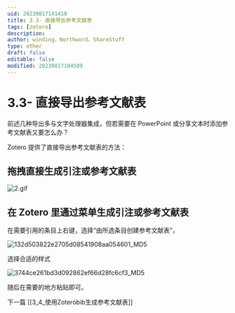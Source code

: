```yaml
---
uid: 20230817141418
title: 3.3- 直接导出参考文献表
tags: [zotero]
description: 
author: winding，Northword，ShareStuff
type: other
draft: false
editable: false
modified: 20230817184509
---
```


# 3.3- 直接导出参考文献表

前述几种导出多与文字处理器集成，但若需要在 PowerPoint 或分享文本时添加参考文献表又要怎么办？

Zotero 提供了直接导出参考文献表的方法：

## 拖拽直接生成引注或参考文献表

![2.gif](https://cdn.nlark.com/yuque/0/2022/gif/2804696/1667113643722-a24af191-d004-4013-bd75-8cf016ddf31f.gif#averageHue=%23f2f0ef&clientId=ue87baa3f-2965-4&from=drop&id=u616f41ee&originHeight=852&originWidth=2880&originalType=binary&ratio=1&rotation=0&showTitle=false&size=1091323&status=done&style=shadow&taskId=uebf3a99d-f380-4693-833a-e8d3997963f&title=)

## 在 Zotero 里通过菜单生成引注或参考文献表

在需要引用的条目上右键，选择“由所选条目创建参考文献表”，

![132d503822e2705d08541908aa054601_MD5](https://cdn.pkmer.cn/images/202308171527698.png!pkmer)

选择合适的样式

![3744ce261bd3d092862ef66d28fc6cf3_MD5](https://cdn.pkmer.cn/images/202308171527699.png!pkmer)

随后在需要的地方粘贴即可。

下一篇 [[3_4_使用Zoterobib生成参考文献表]]